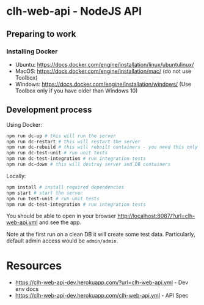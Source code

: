 # clh-web-api - NodeJS API

## Preparing to work

### Installing Docker

- Ubuntu: https://docs.docker.com/engine/installation/linux/ubuntulinux/
- MacOS: https://docs.docker.com/engine/installation/mac/ (do not use Toolbox)
- Windows: https://docs.docker.com/engine/installation/windows/ (Use Toolbox only if you have older than Windows 10)

## Development process

Using Docker:

```bash
npm run dc-up # this will run the server
npm run dc-restart # this will restart the server
npm run dc-rebuild # this will rebuilt containers - you need this only in case of dependencies were changed
npm run dc-test-unit # run unit tests
npm run dc-test-integration # run integration tests
npm run dc-down # this will destroy server and DB containers
```

Locally:

```bash
npm install # install required dependencies
npm start # start the server
npm run test-unit # run unit tests
npm run dc-test-integration # run integration tests
```

You should be able to open in your browser [http://localhost:8087/?url=clh-web-api.yml](http://localhost:8087/?url=clh-web-api.yml) and see the app.

Note at the first run on a clean DB it will create some test data. Particularly, default admin access would be `admin/admin`.

# Resources

* https://clh-web-api-dev.herokuapp.com/?url=clh-web-api.yml - Dev env docs
* https://clh-web-api-dev.herokuapp.com/clh-web-api.yml - API Spec
